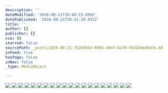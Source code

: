 ```yaml
---
description: ''
dateModified: '2016-08-21T20:40:15.096Z'
datePublished: '2016-08-21T20:41:30.932Z'
title: ''
author: []
publisher: {}
via: {}
starred: false
sourcePath: _posts/2016-08-21-76365b43-6984-4647-8a79-f832e8e8647e.md
inFeed: true
hasPage: false
inNav: false
_type: MediaObject

---
```

![](https://the-grid-user-content.s3-us-west-2.amazonaws.com/9d1ed2be-4641-4550-9a1f-815c85bd5438.jpg)
![](https://the-grid-user-content.s3-us-west-2.amazonaws.com/fb226946-aae0-4aac-b95a-dcb08be6bd6a.jpg)
![](https://the-grid-user-content.s3-us-west-2.amazonaws.com/11c863e4-42ff-495d-a436-ab4340dd6ec6.jpg)
![](https://the-grid-user-content.s3-us-west-2.amazonaws.com/31a89393-e8c6-4746-895b-559d2dba2a5a.jpg)
![](https://the-grid-user-content.s3-us-west-2.amazonaws.com/25c394fb-ad0b-4a41-b150-87a0590eae31.jpg)
![](https://the-grid-user-content.s3-us-west-2.amazonaws.com/e3c52782-d3be-4721-a0e6-11f41404aa61.jpg)
![](https://the-grid-user-content.s3-us-west-2.amazonaws.com/d69f85c2-d110-4528-a131-3eb94830845e.jpg)
![](https://the-grid-user-content.s3-us-west-2.amazonaws.com/bdd4c142-c1c8-4ad6-904c-5a2ca9ee7e02.jpg)
![](https://the-grid-user-content.s3-us-west-2.amazonaws.com/2b5aa878-d19a-4db6-9693-f2015708c4a9.jpg)
![](https://the-grid-user-content.s3-us-west-2.amazonaws.com/15bda0ba-036d-4e1f-90d3-2faffcad157f.jpg)
![](https://the-grid-user-content.s3-us-west-2.amazonaws.com/4e6f0f7f-65aa-4027-a273-cba7debabb6a.jpg)
![](https://the-grid-user-content.s3-us-west-2.amazonaws.com/84bb8a5c-86d0-425d-8fdf-0f110ef72c4e.jpg)
![](https://the-grid-user-content.s3-us-west-2.amazonaws.com/2076ba93-f017-4b79-aed2-0c3045ef0556.jpg)
![](https://the-grid-user-content.s3-us-west-2.amazonaws.com/107fb239-2d02-4e3f-86e2-894451e0710e.jpg)
![](https://the-grid-user-content.s3-us-west-2.amazonaws.com/1a0049c8-2131-4b5d-b12a-7273ac96b4de.jpg)
![](https://the-grid-user-content.s3-us-west-2.amazonaws.com/0b24cc64-7946-440d-a97d-fb4868f161fb.jpg)
![](https://the-grid-user-content.s3-us-west-2.amazonaws.com/93b2ba4e-6aad-4ca1-991d-c6f80f9c1245.jpg)
![](https://the-grid-user-content.s3-us-west-2.amazonaws.com/5d4faa3e-2098-441c-9e48-ce798ac3f100.jpg)
![](https://the-grid-user-content.s3-us-west-2.amazonaws.com/a5473491-f459-4ed4-8771-097f29fb03cd.jpg)
![](https://the-grid-user-content.s3-us-west-2.amazonaws.com/018b50d3-6703-42bc-927e-d708ad55a9cd.jpg)